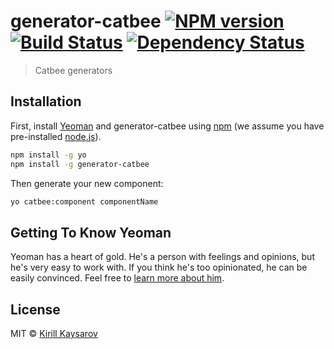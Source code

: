 # generator-catbee [![NPM version][npm-image]][npm-url] [![Build Status][travis-image]][travis-url] [![Dependency Status][daviddm-image]][daviddm-url]
> Catbee generators

## Installation

First, install [Yeoman](http://yeoman.io) and generator-catbee using [npm](https://www.npmjs.com/) (we assume you have pre-installed [node.js](https://nodejs.org/)).

```bash
npm install -g yo
npm install -g generator-catbee
```

Then generate your new component:

```bash
yo catbee:component componentName
```

## Getting To Know Yeoman

Yeoman has a heart of gold. He&#39;s a person with feelings and opinions, but he&#39;s very easy to work with. If you think he&#39;s too opinionated, he can be easily convinced. Feel free to [learn more about him](http://yeoman.io/).

## License

MIT © [Kirill Kaysarov](https://github.com/markuplab)


[npm-image]: https://badge.fury.io/js/generator-catbee.svg
[npm-url]: https://npmjs.org/package/generator-catbee
[travis-image]: https://travis-ci.org/catbee/generator-catbee.svg?branch=master
[travis-url]: https://travis-ci.org/catbee/generator-catbee
[daviddm-image]: https://david-dm.org/catbee/generator-catbee.svg?theme=shields.io
[daviddm-url]: https://david-dm.org/catbee/generator-catbee
